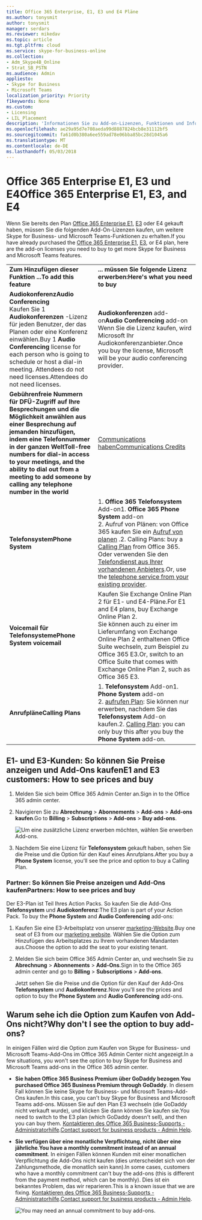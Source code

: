```yaml
---
title: Office 365 Enterprise, E1, E3 und E4 Pläne
ms.author: tonysmit
author: tonysmit
manager: serdars
ms.reviewer: mikedav
ms.topic: article
ms.tgt.pltfrm: cloud
ms.service: skype-for-business-online
ms.collection:
- Adm_Skype4B_Online
- Strat_SB_PSTN
ms.audience: Admin
appliesto:
- Skype for Business
- Microsoft Teams
localization_priority: Priority
f1keywords: None
ms.custom:
- Licensing
- LIL_Placement
description: 'Informationen Sie zu Add-on-Lizenzen, Funktionen und Informationen zum Erwerben von Office 365 Enterprise, E1, E3 und E4 Pläne. '
ms.openlocfilehash: ae29a95d7e708aeda99d8887824bcb8e31112bf5
ms.sourcegitcommit: fa61d0b380a6ee559ad78e06bba85bc28d1045a6
ms.translationtype: MT
ms.contentlocale: de-DE
ms.lasthandoff: 05/03/2018
---
```

# <a name="office-365-enterprise-e1-e3-and-e4"></a><span data-ttu-id="f0e33-103">Office 365 Enterprise E1, E3 und E4</span><span class="sxs-lookup"><span data-stu-id="f0e33-103">Office 365 Enterprise E1, E3, and E4</span></span>

<span data-ttu-id="f0e33-104">Wenn Sie bereits den Plan [Office 365 Enterprise E1](https://products.office.com/en-us/business/office-365-enterprise-e1-business-software), [E3](https://products.office.com/en-us/business/office-365-enterprise-e3-business-software) oder E4 gekauft haben, müssen Sie die folgenden Add-On-Lizenzen kaufen, um weitere Skype for Business- und Microsoft Teams-Funktionen zu erhalten.</span><span class="sxs-lookup"><span data-stu-id="f0e33-104">If you have already purchased the [Office 365 Enterprise E1](https://products.office.com/en-us/business/office-365-enterprise-e1-business-software), [E3](https://products.office.com/en-us/business/office-365-enterprise-e3-business-software), or E4 plan, here are the add-on licenses you need to buy to get more Skype for Business and Microsoft Teams features.</span></span>
  
|||
|:-----|:-----|
|<span data-ttu-id="f0e33-105">**Zum Hinzufügen dieser Funktion ...**</span><span class="sxs-lookup"><span data-stu-id="f0e33-105">**To add this feature**</span></span> <br/> |<span data-ttu-id="f0e33-106">**... müssen Sie folgende Lizenz erwerben:**</span><span class="sxs-lookup"><span data-stu-id="f0e33-106">**Here's what you need to buy**</span></span> <br/> |
|<span data-ttu-id="f0e33-107">**Audiokonferenz**</span><span class="sxs-lookup"><span data-stu-id="f0e33-107">**Audio Conferencing**</span></span> <br/> <span data-ttu-id="f0e33-108">Kaufen Sie 1 **Audiokonferenzen** -Lizenz für jeden Benutzer, der das Planen oder eine Konferenz einwählen.</span><span class="sxs-lookup"><span data-stu-id="f0e33-108">Buy 1 **Audio Conferencing** license for each person who is going to schedule or host a dial-in meeting.</span></span> <span data-ttu-id="f0e33-109">Attendees do not need licenses.</span><span class="sxs-lookup"><span data-stu-id="f0e33-109">Attendees do not need licenses.</span></span> <br/> |<span data-ttu-id="f0e33-110">**Audiokonferenzen** add-on</span><span class="sxs-lookup"><span data-stu-id="f0e33-110">**Audio Conferencing** add-on</span></span> <br/><span data-ttu-id="f0e33-111">Wenn Sie die Lizenz kaufen, wird Microsoft Ihr Audiokonferenzanbieter.</span><span class="sxs-lookup"><span data-stu-id="f0e33-111">Once you buy the license, Microsoft will be your audio conferencing provider.</span></span> |
|<span data-ttu-id="f0e33-112">**Gebührenfreie Nummern für DFÜ-Zugriff auf Ihre Besprechungen und die Möglichkeit anwählen aus einer Besprechung auf jemanden hinzufügen, indem eine Telefonnummer in der ganzen Welt**</span><span class="sxs-lookup"><span data-stu-id="f0e33-112">**Toll-free numbers for dial-in access to your meetings, and the ability to dial out from a meeting to add someone by calling any telephone number in the world**</span></span> <br/> |[<span data-ttu-id="f0e33-113">Communications haben</span><span class="sxs-lookup"><span data-stu-id="f0e33-113">Communications Credits</span></span>](../../skype-for-business-and-microsoft-teams-add-on-licensing/add-funds-and-manage-communications-credits.md)|
|<span data-ttu-id="f0e33-114">**Telefonsystem**</span><span class="sxs-lookup"><span data-stu-id="f0e33-114">**Phone System**</span></span> <br/> |<span data-ttu-id="f0e33-115">1. **Office 365 Telefonsystem** Add-on</span><span class="sxs-lookup"><span data-stu-id="f0e33-115">1. **Office 365 Phone System** add-on</span></span> <br/> <span data-ttu-id="f0e33-116">2. Aufruf von Plänen: von Office 365 kaufen Sie ein [Aufruf von planen](../../skype-for-business-and-microsoft-teams-add-on-licensing/calling-plans-for-office-365.md) .</span><span class="sxs-lookup"><span data-stu-id="f0e33-116">2. Calling Plans: buy a [Calling Plan](../../skype-for-business-and-microsoft-teams-add-on-licensing/calling-plans-for-office-365.md) from Office 365.</span></span> <br/>  <span data-ttu-id="f0e33-117">Oder verwenden Sie den [Telefondienst aus Ihrer vorhandenen Anbieters](../../skype-for-business-and-microsoft-teams-add-on-licensing/skype-for-business-and-microsoft-teams-add-on-licensing.md#bkmk_existing).</span><span class="sxs-lookup"><span data-stu-id="f0e33-117">Or, use the [telephone service from your existing provider](../../skype-for-business-and-microsoft-teams-add-on-licensing/skype-for-business-and-microsoft-teams-add-on-licensing.md#bkmk_existing).</span></span>  <br/> |
|<span data-ttu-id="f0e33-118">**Voicemail für Telefonsysteme**</span><span class="sxs-lookup"><span data-stu-id="f0e33-118">**Phone System voicemail**</span></span> <br/> |<span data-ttu-id="f0e33-119">Kaufen Sie Exchange Online Plan 2 für E1- und E4-Pläne.</span><span class="sxs-lookup"><span data-stu-id="f0e33-119">For E1 and E4 plans, buy Exchange Online Plan 2.</span></span> <br/><span data-ttu-id="f0e33-120">Sie können auch zu einer im Lieferumfang von Exchange Online Plan 2 enthaltenen Office Suite wechseln, zum Beispiel zu Office 365 E3.</span><span class="sxs-lookup"><span data-stu-id="f0e33-120">Or, switch to an Office Suite that comes with Exchange Online Plan 2, such as Office 365 E3.</span></span> |
|<span data-ttu-id="f0e33-121">**Anrufpläne**</span><span class="sxs-lookup"><span data-stu-id="f0e33-121">**Calling Plans**</span></span> <br/> |<span data-ttu-id="f0e33-122">1. **Telefonsystem** Add-on</span><span class="sxs-lookup"><span data-stu-id="f0e33-122">1. **Phone System** add-on</span></span> <br/> <span data-ttu-id="f0e33-123">2. [aufrufen Plan](../../skype-for-business-and-microsoft-teams-add-on-licensing/calling-plans-for-office-365.md): Sie können nur erwerben, nachdem Sie das **Telefonsystem** Add-on kaufen.</span><span class="sxs-lookup"><span data-stu-id="f0e33-123">2. [Calling Plan](../../skype-for-business-and-microsoft-teams-add-on-licensing/calling-plans-for-office-365.md): you can only buy this after you buy the **Phone System** add-on.</span></span> <br/> |
   
  
## <a name="e1-and-e3-customers-how-to-see-prices-and-buy"></a><span data-ttu-id="f0e33-124">E1- und E3-Kunden: So können Sie Preise anzeigen und Add-Ons kaufen</span><span class="sxs-lookup"><span data-stu-id="f0e33-124">E1 and E3 customers: How to see prices and buy</span></span>
<span data-ttu-id="f0e33-125"><a name="bkmk_buypremium"> </a></span><span class="sxs-lookup"><span data-stu-id="f0e33-125"></span></span>

1. <span data-ttu-id="f0e33-126">Melden Sie sich beim Office 365 Admin Center an.</span><span class="sxs-lookup"><span data-stu-id="f0e33-126">Sign in to the Office 365 admin center.</span></span>
    
2. <span data-ttu-id="f0e33-127">Navigieren Sie zu **Abrechnung** > **Abonnements** > **Add-ons** > **Add-ons kaufen**.</span><span class="sxs-lookup"><span data-stu-id="f0e33-127">Go to **Billing** > **Subscriptions** > **Add-ons** > **Buy add-ons**.</span></span>
    
   ![Um eine zusätzliche Lizenz erwerben möchten, wählen Sie erwerben Add-ons.](../../images/fc4d7506-4ee9-4e39-be54-0622edffb77a.png)
  
3. <span data-ttu-id="f0e33-129">Nachdem Sie eine Lizenz für **Telefonsystem** gekauft haben, sehen Sie die Preise und die Option für den Kauf eines Anrufplans.</span><span class="sxs-lookup"><span data-stu-id="f0e33-129">After you buy a **Phone System** license, you'll see the price and option to buy a Calling Plan.</span></span>
    
### <a name="partners-how-to-see-prices-and-buy"></a><span data-ttu-id="f0e33-130">Partner: So können Sie Preise anzeigen und Add-Ons kaufen</span><span class="sxs-lookup"><span data-stu-id="f0e33-130">Partners: How to see prices and buy</span></span>
<span data-ttu-id="f0e33-131"><a name="bkmk_partners"> </a></span><span class="sxs-lookup"><span data-stu-id="f0e33-131"></span></span>

<span data-ttu-id="f0e33-p102">Der E3-Plan ist Teil Ihres Action Packs. So kaufen Sie die Add-Ons **Telefonsystem** und **Audiokonferenz**:</span><span class="sxs-lookup"><span data-stu-id="f0e33-p102">The E3 plan is part of your Action Pack. To buy the **Phone System** and **Audio Conferencing** add-ons:</span></span>
  
1. <span data-ttu-id="f0e33-134">Kaufen Sie eine E3-Arbeitsplatz von unserer [marketing-Website](https://go.microsoft.com/fwlink/?LinkId=24393).</span><span class="sxs-lookup"><span data-stu-id="f0e33-134">Buy one seat of E3 from our [marketing website](https://go.microsoft.com/fwlink/?LinkId=24393).</span></span> <span data-ttu-id="f0e33-135">Wählen Sie die Option zum Hinzufügen des Arbeitsplatzes zu Ihrem vorhandenen Mandanten aus.</span><span class="sxs-lookup"><span data-stu-id="f0e33-135">Choose the option to add the seat to your existing tenant.</span></span>
    
2. <span data-ttu-id="f0e33-136">Melden Sie sich beim Office 365 Admin Center an, und wechseln Sie zu **Abrechnung** > **Abonnements** > **Add-Ons**.</span><span class="sxs-lookup"><span data-stu-id="f0e33-136">Sign in to the Office 365 admin center and go to **Billing** > **Subscriptions** > **Add-ons**.</span></span>
    
    <span data-ttu-id="f0e33-137">Jetzt sehen Sie die Preise und die Option für den Kauf der Add-Ons **Telefonsystem** und **Audiokonferenz**.</span><span class="sxs-lookup"><span data-stu-id="f0e33-137">Now you'll see the prices and option to buy the **Phone System** and **Audio Conferencing** add-ons.</span></span>
    
## <a name="why-dont-i-see-the-option-to-buy-add-ons"></a><span data-ttu-id="f0e33-138">Warum sehe ich die Option zum Kaufen von Add-Ons nicht?</span><span class="sxs-lookup"><span data-stu-id="f0e33-138">Why don't I see the option to buy add-ons?</span></span>
<span data-ttu-id="f0e33-139"><a name="bkmk_how"> </a></span><span class="sxs-lookup"><span data-stu-id="f0e33-139"></span></span>

<span data-ttu-id="f0e33-140">In einigen Fällen wird die Option zum Kaufen von Skype for Business- und Microsoft Teams-Add-Ons im Office 365 Admin Center nicht angezeigt.</span><span class="sxs-lookup"><span data-stu-id="f0e33-140">In a few situations, you won't see the option to buy Skype for Business and Microsoft Teams add-ons in the Office 365 admin center.</span></span>
  
- <span data-ttu-id="f0e33-141">**Sie haben Office 365 Business Premium über GoDaddy bezogen**.</span><span class="sxs-lookup"><span data-stu-id="f0e33-141">**You purchased Office 365 Business Premium through GoDaddy**.</span></span> <span data-ttu-id="f0e33-142">In diesem Fall können Sie keine Skype for Business- und Microsoft Teams-Add-Ons kaufen.</span><span class="sxs-lookup"><span data-stu-id="f0e33-142">In this case, you can't buy Skype for Business and Microsoft Teams add-ons.</span></span> <span data-ttu-id="f0e33-143">Müssen Sie auf den Plan E3 wechseln (die GoDaddy nicht verkauft wurde), und klicken Sie dann können Sie kaufen sie.</span><span class="sxs-lookup"><span data-stu-id="f0e33-143">You need to switch to the E3 plan (which GoDaddy doesn't sell), and then you can buy them.</span></span> <span data-ttu-id="f0e33-144">[Kontaktieren des Office 365 Business-Supports - Administratorhilfe](http://support.office.com/article/32a17ca7-6fa0-4870-8a8d-e25ba4ccfd4b).</span><span class="sxs-lookup"><span data-stu-id="f0e33-144">[Contact support for business products - Admin Help](http://support.office.com/article/32a17ca7-6fa0-4870-8a8d-e25ba4ccfd4b).</span></span>
    
- <span data-ttu-id="f0e33-145">**Sie verfügen über eine monatliche Verpflichtung, nicht über eine jährliche**.</span><span class="sxs-lookup"><span data-stu-id="f0e33-145">**You have a monthly commitment instead of an annual commitment**.</span></span> <span data-ttu-id="f0e33-146">In einigen Fällen können Kunden mit einer monatlichen Verpflichtung die Add-Ons nicht kaufen (dies unterscheidet sich von der Zahlungsmethode, die monatlich sein kann).</span><span class="sxs-lookup"><span data-stu-id="f0e33-146">In some cases, customers who have a monthly commitment can't buy the add-ons (this is different from the payment method, which can be monthly).</span></span> <span data-ttu-id="f0e33-147">Dies ist ein bekanntes Problem, das wir reparieren.</span><span class="sxs-lookup"><span data-stu-id="f0e33-147">This is a known issue that we are fixing.</span></span> <span data-ttu-id="f0e33-148">[Kontaktieren des Office 365 Business-Supports - Administratorhilfe](http://support.office.com/article/32a17ca7-6fa0-4870-8a8d-e25ba4ccfd4b).</span><span class="sxs-lookup"><span data-stu-id="f0e33-148">[Contact support for business products - Admin Help](http://support.office.com/article/32a17ca7-6fa0-4870-8a8d-e25ba4ccfd4b).</span></span>
    
    ![You may need an annual commitment to buy add-ons.](../../images/164579c2-f4df-4ae0-bd1d-bff12addb500.png)
  